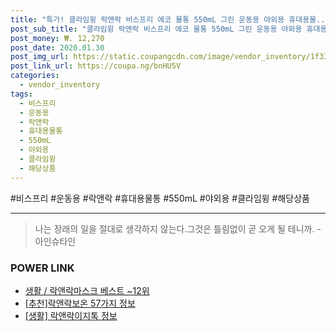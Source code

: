 ```yaml
--- 
title: "특가! 클라임윙 락앤락 비스프리 에코 물통 550mL 그린 운동용 야외용 휴대용물..." 
post_sub_title: "클라임윙 락앤락 비스프리 에코 물통 550mL 그린 운동용 야외용 휴대용물통 보틀, 해당상품" 
post_money: ₩. 12,270 
post_date: 2020.01.30 
post_img_url: https://static.coupangcdn.com/image/vendor_inventory/1f33/8c1e8f6b7395b0a5913ff750425975ab5238e79460a795b742c70b67d9e7.jpg 
post_link_url: https://coupa.ng/bnHU5V 
categories: 
  - vendor_inventory 
tags: 
  - 비스프리 
  - 운동용 
  - 락앤락 
  - 휴대용물통 
  - 550mL 
  - 야외용 
  - 클라임윙 
  - 해당상품 
--- 
```

  #비스프리 #운동용 #락앤락 #휴대용물통 #550mL #야외용 #클라임윙 #해당상품 
<hr> 

> 나는 장래의 일을 절대로 생각하지 않는다.그것은 틀림없이 곧 오게 될 테니까. -아인슈타인 


### POWER LINK

* <a href="https://blog.naver.com/santokki14/221789682971" target="_blank">생활 / 락앤락마스크 베스트 ~12위</a>
* <a href="https://blog.naver.com/fasyy4321/221785310930" target="_blank">[추천]락앤락보온 57가지 정보</a>
* <a href="https://blog.naver.com/sakai111/221767373148" target="_blank"> [생활] 락앤락이지톡 정보 </a>

